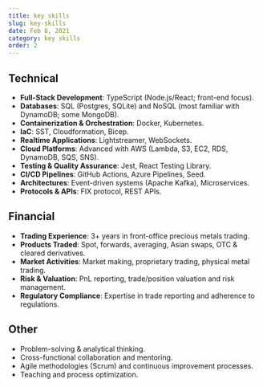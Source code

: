 ```yaml
---
title: key skills
slug: key-skills
date: Feb 8, 2021
category: key skills
order: 2
---
```


## Technical

- **Full-Stack Development**: TypeScript (Node.js/React; front-end focus).
- **Databases**: SQL (Postgres, SQLite) and NoSQL (most familiar with DynamoDB; some MongoDB).
- **Containerization & Orchestration**: Docker, Kubernetes.
- **IaC**: SST, Cloudformation, Bicep.
- **Realtime Applications**: Lightstreamer, WebSockets.
- **Cloud Platforms**: Advanced with AWS (Lambda, S3, EC2, RDS, DynamoDB, SQS, SNS).
- **Testing & Quality Assurance**: Jest, React Testing Library.
- **CI/CD Pipelines**: GitHub Actions, Azure Pipelines, Seed.
- **Architectures**: Event-driven systems (Apache Kafka), Microservices.
- **Protocols & APIs**: FIX protocol, REST APIs.

## Financial

- **Trading Experience**: 3+ years in front-office precious metals trading.
- **Products Traded**: Spot, forwards, averaging, Asian swaps, OTC & cleared derivatives.
- **Market Activities**: Market making, proprietary trading, physical metal trading.
- **Risk & Valuation**: PnL reporting, trade/position valuation and risk management.
- **Regulatory Compliance**: Expertise in trade reporting and adherence to regulations.

## Other

- Problem-solving & analytical thinking.
- Cross-functional collaboration and mentoring.
- Agile methodologies (Scrum) and continuous improvement processes.
- Teaching and process optimization.
